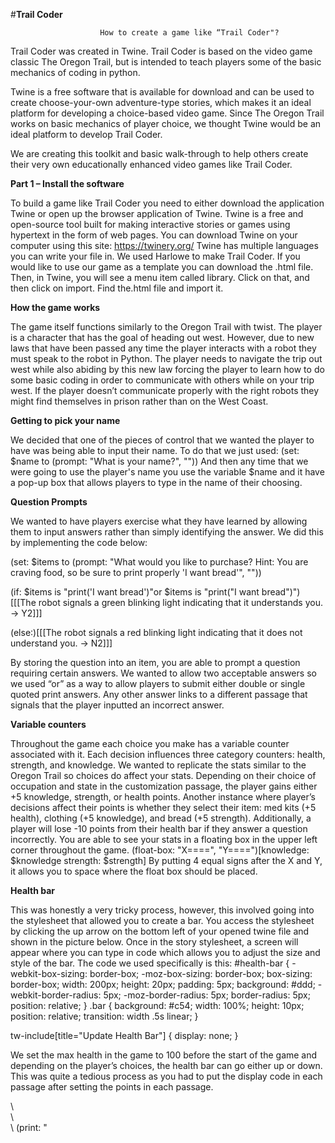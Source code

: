 #**Trail Coder**

						How to create a game like “Trail Coder"?

Trail Coder was created in Twine. Trail Coder is based on the video game classic The Oregon Trail, but is intended to teach players some of the basic mechanics of coding in python. 

Twine is a free software that is available for download and can be used to create choose-your-own adventure-type stories, which makes it an ideal platform for developing a choice-based video game. Since The Oregon Trail works on basic mechanics of player choice, we thought Twine would be an ideal platform to develop Trail Coder.

We are creating this toolkit and basic walk-through to help others create their very own educationally enhanced video games like Trail Coder.

**Part 1 – Install the software**

To build a game like Trail Coder you need to either download the application Twine or open up the browser application of Twine.  Twine is a free and open-source tool built for making interactive stories or games using hypertext in the form of web pages.
You can download Twine on your computer using this site: https://twinery.org/ 
Twine has multiple languages you can write your file in. We used Harlowe to make Trail Coder. If you would like to use our game as a template you can download the .html file. Then, in Twine, you will see a menu item called library. Click on that, and then click on import. Find the.html file and import it.

**How the game works**

The game itself functions similarly to the Oregon Trail with twist. The player is a character that has the goal of heading out west. However, due to new laws that have been passed any time the player interacts with a robot they must speak to the robot in Python. The player needs to navigate the trip out west while also abiding by this new law forcing the player to learn how to do some basic coding in order to communicate with others while on your trip west. If the player doesn’t communicate properly with the right robots they might find themselves in prison rather than on the West Coast. 
 
**Getting to pick your name**

We decided that one of the pieces of control that we wanted the player to have was being able to input their name. To do that we just used:
(set: $name to (prompt: "What is your name?", ""))
And then any time that we were going to use the player's name you use the variable $name and it have a pop-up box that allows players to type in the name of their choosing. 

**Question Prompts**

We wanted to have players exercise what they have learned by allowing them to input answers rather than simply identifying the answer. We did this by implementing the code below:

(set: $items to (prompt: "What would you like to purchase? Hint: You are craving food, so be sure to print properly 'I want bread'", ""))

(if: $items is "print('I want bread')"or $items is "print(\"I want bread\")")[[[The robot signals a green blinking light indicating that it understands you. -> Y2]]]

(else:)[[[The robot signals a red blinking light indicating that it does not understand you. -> N2]]]

By storing the question into an item, you are able to prompt a question requiring certain answers. We wanted to allow two acceptable answers so we used “or” as a way to allow players to submit either double or single quoted print answers. Any other answer links to a different passage that signals that the player inputted an incorrect answer. 

**Variable counters**

Throughout the game each choice you make has a variable counter associated with it. Each decision influences three category counters: health, strength, and knowledge. We wanted to replicate the stats similar to the Oregon Trail so choices do affect your stats. 
Depending on their choice of occupation and state in the customization passage, the player gains either +5 knowledge, strength, or health points. Another instance where player’s decisions affect their points is whether they select their item: med kits (+5 health), clothing (+5 knowledge), and bread (+5 strength). Additionally, a player will lose -10 points from their health bar if they answer a question incorrectly. 
You are able to see your stats in a floating box in the upper left corner throughout the game. 
(float-box: "X====", "Y====")[knowledge: $knowledge
strength: $strength]
By putting 4 equal signs after the X and Y, it allows you to space where the float box should be placed. 

**Health bar**

This was honestly a very tricky process, however, this involved going into the stylesheet that allowed you to create a bar. You access the stylesheet by clicking the up arrow on the bottom left of your opened twine file and shown in the picture below. Once in the story stylesheet, a screen will appear where you can type in code which allows you to adjust the size and style of the bar. The code we used specifically is this:
#health-bar {
	-webkit-box-sizing: border-box;
	-moz-box-sizing: border-box;
	box-sizing: border-box;
	width: 200px;
	height: 20px;
	padding: 5px;
	background: #ddd;
	-webkit-border-radius: 5px;
	-moz-border-radius: 5px;
	border-radius: 5px;
	position: relative;
}
.bar {
	background: #c54;
	width: 100%;
	height: 10px;
	position: relative;
	transition: width .5s linear;
}

tw-include[title="Update Health Bar"] {
	display: none;
}

We set the max health in the game to 100 before the start of the game and depending on the player’s choices, the health bar can go either up or down. This was quite a tedious process as you had to put the display code in each passage after setting the points in each passage. 

<div id="health-bar">\
	<div class="bar"></div>\
</div>\
(print: "<script>GE.updateHeathBar(" + (text: $maxHealth) + "," + (text: $health) + ");")


**Using Pictures:**

Pictures can be added to the game as well to help with immersion. An image can be place in the game by using this code:  <center><img src= YOUR URL HERE ></center> 
It is important to note that the URL does need to lead to a direct jpg image, just leading to a general website will not get the image to show up. In order to fix this and also ensure licensing we found out images for Trail Coder using Google’s creative commons license tool. To find this go to google images, once there click the tools button below and to the right of the search bar. This will bring up more options. Click ‘Usage Rights” and then choose “Creative Commons licenses”. This should bring you to pictures that can easily be licensed for creative uses. We only used pictures from Wikimedia website. We also found that in order for the image to load properly you need to not just click the image to get to the website, but then click it again just so you are seeing the URL of just the image itself. Below is an example code of a picture that is centered on the screen with a set width. 
<center><img src= https://upload.wikimedia.org/wikipedia/commons/e/e7/Wild_west_(5882792440).jpg width='600'></center> 

**Changing Font:**

The general font of the game can also be edited using the story stylesheet. You access the stylesheet by clicking the up arrow on the bottom left of your opened twine file and shown in the picture below. Once in the story stylesheet a screen will appear where you can type in code which changes your font type. The code we used specifically is this:

@import url('https://fonts.googleapis.com/css2?family=Press+Start+2P&display=swap');

tw-story {
    font-family: "Press Start 2P", system-ui;
      color: #39FF14;
}


This code created an Oregon Trail-like feel in our game.

**Additional Twine Resources:** 

There are many Twine concepts we did not use in Trail Coder, however, that doesn’t mean that providing more resources wouldn't be helpful. Below are some concepts that could be included into Twine games, but were not implemented in Trail Coder. Dr. Meaghan Wetherell had students create a game called SciCombat and some of the below sections were written by Dr. Wetherell to describe issues she was having with building that game, but could be very applicable to any game written in Twine..
 
**References**

We pretty exclusively used a Harlowe reference vignettes page. Harlowe is the language that we wrote this game in: https://twine2.neocities.org/
There is a little bit of CSS code in this game as well which you can see if you open up the story stylesheet.This allowed me to center different graphics. The CSS information on W3 schools was pretty useful: https://www.w3schools.com/css/css_align.asp
We didn't end up using much of this for this particular game but I have in the past and this is a great resource for CSS as well in twine: https://www.adamhammond.com/wp-content/uploads/2017/03/2_css_twineguide2-1_hammond.pdf
 For the health bar, we referenced a twine post that implemented a moving health bar: https://twinery.org/questions/351/how-can-i-implement-a-visual-health-bar-in-harlowe-2-0-1
